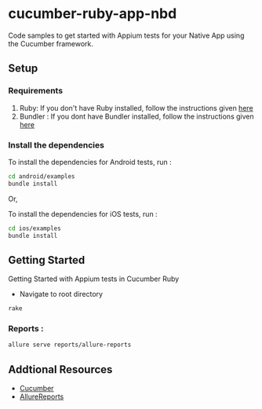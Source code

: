 cucumber-ruby-app-nbd
=====================

Code samples to get started with Appium tests for your Native App using the Cucumber framework.

## Setup
### Requirements

1. Ruby: If you don't have Ruby installed, follow the instructions given [here](https://www.ruby-lang.org/en/documentation/installation/)
2. Bundler : If you dont have Bundler installed, follow the instructions given [here](https://bundler.io/)

### Install the dependencies

To install the dependencies for Android tests, run :
```sh
cd android/examples
bundle install
```

Or,

To install the dependencies for iOS tests, run :

```sh
cd ios/examples
bundle install
```

## Getting Started

Getting Started with Appium tests in Cucumber Ruby

- Navigate to root directory

```sh
rake
```

### **Reports :**

```sh
allure serve reports/allure-reports
```

## Addtional Resources
* [Cucumber](https://cucumber.io/)
* [AllureReports](https://github.com/allure-framework/allure-ruby/blob/master/allure-cucumber/README.md) 
